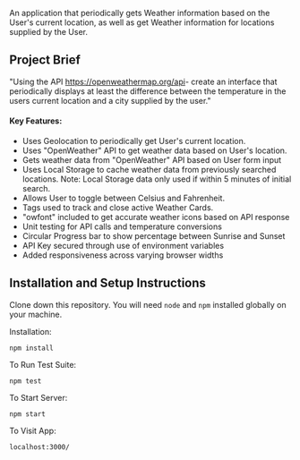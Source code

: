 An application that periodically gets Weather information based on the User's current location, as well as get Weather information for locations supplied by the User.

## Project Brief
"Using the API​ ​https://openweathermap.org/api​ - create an interface that periodically displays at least the difference between the temperature in the users current location and a city supplied by the user."

#### Key Features:

 - Uses Geolocation to periodically get User's current location.
 - Uses "OpenWeather" API to get weather data based on User's location.
 - Gets weather data from "OpenWeather" API based on User form input
 - Uses Local Storage to cache weather data from previously searched locations. Note: Local Storage data only used if within 5 minutes of initial search.
 - Allows User to toggle between Celsius and Fahrenheit.
 - Tags used to track and close active Weather Cards.
 - "owfont" included to get accurate weather icons based on API response
 - Unit testing for API calls and temperature conversions
 - Circular Progress bar to show percentage between Sunrise and Sunset
 - API Key secured through use of environment variables
 - Added responsiveness across varying browser widths



## Installation and Setup Instructions

Clone down this repository. You will need `node` and `npm` installed globally on your machine.  

Installation:

`npm install`  

To Run Test Suite:  

`npm test`  

To Start Server:

`npm start`  

To Visit App:

`localhost:3000/`  
 
